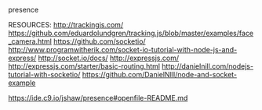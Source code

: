 
presence

RESOURCES:
http://trackingjs.com/
https://github.com/eduardolundgren/tracking.js/blob/master/examples/face_camera.html
https://github.com/socketio/
http://www.programwitherik.com/socket-io-tutorial-with-node-js-and-express/
http://socket.io/docs/
http://expressjs.com/
http://expressjs.com/starter/basic-routing.html
http://danielnill.com/nodejs-tutorial-with-socketio/
https://github.com/DanielNIll/node-and-socket-example


https://ide.c9.io/jshaw/presence#openfile-README.md